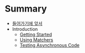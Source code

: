 # Summary

- [들어가기에 앞서](README.md)
- Introduction
  - [Getting Started](Introduction/0.GettingStarted.md)
  - [Using Matchers](Introduction/1.UsingMatchers.md)
  - [Testing Asynchronous Code](Introduction/2.TestingAsynchronousCode.md)

